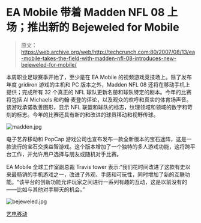 # EA Mobile 带着 Madden NFL 08 上场；推出新的 Bejeweled for Mobile 

> 原文：<https://web.archive.org/web/http://techcrunch.com:80/2007/08/13/ea-mobile-takes-the-field-with-madden-nfl-08-introduces-new-bejeweled-for-mobile/>

本周职业足球赛季开始了，至少是在 EA Mobile 的视频游戏竞技场上。除了发布年度 gridiron 游戏的主机和 PC 版本之外，Madden NFL 08 还将在移动手机上提供；完成所有 32 个真正的 NFL 球队更新名册和球队特定的剧本。今年的比赛将包括 Al Michaels 和约翰·麦登的评论，以及观众的欢呼和真实的体育场声音。该游戏承诺改善图形，显示 NFL 联盟和球队的标志，纹理领域和领域的数字和苛刻的标志。今年的比赛还具有新的和改进的球员移动和视野传球。

![madden.jpg](img/8b4cb5777972777fc6b7cf38250c32c3.png)

电子艺界移动和 PopCap 游戏公司也宣布发布一款全新版本的宝石迷阵，这是一款流行的宝石交换益智游戏。这个版本增加了一个独特的多人游戏功能，这将跨平台工作，并允许用户选择与朋友或随机对手比赛。

EA Mobile 全球工作室副总裁 Travis tower 表示:“我们花时间改进了这款有史以来最畅销的手机游戏之一，改进了外观、手感和可玩性，同时增加了新的互联功能。“该平台的创新功能允许玩家之间进行一系列有趣的互动，这是以前没有的——比如与其他对手聊天的机会。”

![bejeweled.jpg](img/5dad04db3b200879831370858318c0bb.png)

[艺电移动](https://web.archive.org/web/20141023211756/http://www.eamobile.com/)